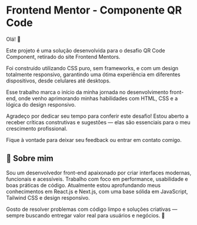 
# Frontend Mentor - Componente QR Code
Olá! 👋

Este projeto é uma solução desenvolvida para o desafio QR Code Component, retirado do site Frontend Mentors.

Foi construído utilizando CSS puro, sem frameworks, e com um design totalmente responsivo, garantindo uma ótima experiência em diferentes dispositivos, desde celulares até desktops.

Esse trabalho marca o início da minha jornada no desenvolvimento front-end, onde venho aprimorando minhas habilidades com HTML, CSS e a lógica do design responsivo.

Agradeço por dedicar seu tempo para conferir este desafio! Estou aberto a receber críticas construtivas e sugestões — elas são essenciais para o meu crescimento profissional.

Fique à vontade para deixar seu feedback ou entrar em contato comigo.

## 🚀 Sobre mim
Sou um desenvolvedor front-end apaixonado por criar interfaces modernas, funcionais e acessíveis. Trabalho com foco em performance, usabilidade e boas práticas de código.
Atualmente estou aprofundando meus conhecimentos em React.js e Next.js, com uma base sólida em JavaScript, Tailwind CSS e design responsivo.

Gosto de resolver problemas com código limpo e soluções criativas — sempre buscando entregar valor real para usuários e negócios. 🚀

